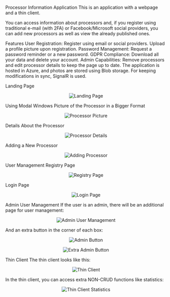 Processor Information Application
This is an application with a webpage and a thin client.

You can access information about processors and, if you register using traditional e-mail (with 2FA) or Facebook/Microsoft social providers, you can add new processors as well as view the already published ones.

Features
User Registration: Register using email or social providers. Upload a profile picture upon registration.
Password Management: Request a password reminder or a new password.
GDPR Compliance: Download all your data and delete your account.
Admin Capabilities: Remove processors and edit processor details to keep the page up to date.
The application is hosted in Azure, and photos are stored using Blob storage. For keeping modifications in sync, SignalR is used.

Landing Page
<p align="center">
  <img src="https://github.com/user-attachments/assets/747275ad-a299-4d5b-92b1-713bed59d8e8" alt="Landing Page">
</p>
Using Modal Windows
Picture of the Processor in a Bigger Format
<p align="center">
  <img src="https://github.com/user-attachments/assets/ead5c082-16f4-4398-8e03-61095b0c91e8" alt="Processor Picture">
</p>
Details About the Processor
<p align="center">
  <img src="https://github.com/user-attachments/assets/2b9e4499-4962-4752-aaf0-b36f0c79435e" alt="Processor Details">
</p>
Adding a New Processor
<p align="center">
  <img src="https://github.com/user-attachments/assets/5762f63b-3382-4bd5-b51a-00b076db2b23" alt="Adding Processor">
</p>
User Management
Registry Page
<p align="center">
  <img src="https://github.com/user-attachments/assets/147eb6c1-cb68-40f0-958e-299e8d008786" alt="Registry Page">
</p>
Login Page
<p align="center">
  <img src="https://github.com/user-attachments/assets/5b614f9f-4c15-4792-a8a8-7c5b4bb106ec" alt="Login Page">
</p>
Admin User Management
If the user is an admin, there will be an additional page for user management:

<p align="center">
  <img src="https://github.com/user-attachments/assets/7e9f129f-ac95-4274-a078-141787e42dcb" alt="Admin User Management">
</p>
And an extra button in the corner of each box:

<p align="center">
  <img src="https://github.com/user-attachments/assets/24c252f8-eb74-4ce9-b139-2a53da5e675a" alt="Admin Button">
</p>
<p align="center">
  <img src="https://github.com/user-attachments/assets/0dea72e1-687b-4199-b7b3-40e2a564fc01" alt="Extra Admin Button">
</p>
Thin Client
The thin client looks like this:

<p align="center">
  <img src="https://github.com/user-attachments/assets/1111d86a-c268-42f2-a72d-ab994d66649e" alt="Thin Client">
</p>
In the thin client, you can access extra NON-CRUD functions like statistics:

<p align="center">
  <img src="https://github.com/user-attachments/assets/131bc441-8aa0-424e-a429-a96d718ce339" alt="Thin Client Statistics">
</p>
